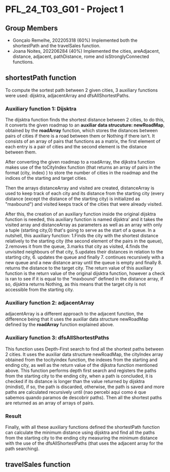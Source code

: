 # PFL_24_T03_G01 - Project 1

## Group Members
- Gonçalo Remelhe, 202205318 (60%) Implemented both the shortestPath and the travelSales function.
- Joana Noites, 202206284 (40%) Implemented the cities, areAdjacent, distance, adjacent, pathDistance, rome and isStronglyConnected functions.

## shortestPath function
To compute the sortest path between 2 given cities, 3 auxiliary functions were used: dijsktra, adjacentArray and dfsAllShortestPaths.

### Auxiliary function 1: Dijsktra

The dijsktra function finds the shortest distance between 2 cities, to do this, it converts the given roadmap to an **auxiliar data strucuture: newRoadMap**, obtained by the **roadArray** function, which stores the distances between pairs of cities if there is a road between them or Nothing if there isn't. It consists of an array of pairs that functions as a matrix, the first element of each entry is a pair of cities and the second element is the distance between them.

After converting the given roadmap to a roadArray, the dijkstra function makes use of the toCityIndex function (that returns an array of pairs in the format (city, index) ) to store the number of cities in the roadmap and the indices of the starting and target cities.

Then the arrays distanceArray and visited are created, distanceArray is used to keep track of each city and its distance from the starting city (every distance (except the distance of the starting city) is initialized as "maxbound") and visited keeps track of the cities that were already visited.

After this, the creation of an auxiliary function inside the original dijsktra function is needed, this auxiliary function is named dijsktra' and it takes the visited array and distanceArray as parameters as well as an array with only a tuple (starting city,0) that's going to serve as the start of a queue. In a nutshell, this auxiliary function: 1.Finds the city with the shortest distance relatively to the starting city (the second element of the pairs in the queue), 2.removes it from the queue, 3.marks that city as visited, 4.finds the unvisited neighbours of that city, 5.updates their distances in relation to the starting city, 6. updates the queue and finally 7. continues recursively with a new queue and a new distance array until the queue is empty and finally 8. returns the distance to the target city. The return value of this auxiliary function is the return value of the original dijsktra function, however a check is ran to see if it is equal to the "maxbound" defined in the distance array, if so, dijsktra returns Nothing, as this means that the target city is not accessible from the starting city.

### Auxiliary function 2: adjacentArray

adjacentArray is a different approach to the adjacent function, the difference being that it uses the auxiliar data structure newRoadMap defined by the **roadArray** function explained above.

### Auxiliary function 3: dfsAllShortestPaths

This function uses Depth-First search to find all the shortest paths between 2 cities. It uses the auxiliar data structure newRoadMap, the cityIndex array obtained from the tocityindex function, the indexes from the starting and ending city, as well as the return value of the dijkstra function mentioned above. This function performs depth first search and registers the paths from the starting city to the ending city, when a path is concluded, it is checked if its distance is longer than the value returned by dijsktra (mindist), if so, the path is discarded, otherwise, the path is saved and more paths are calculated recursively until (nao percebi aqui como é que sabemos quando paramos de descobrir paths). Then all the shortest paths are returned as an array of arrays of pairs. 

### Result

Finally, with all these auxiliary functions defined the shortestPath function can calculate the minimum distance using dijsktra and find all the paths from the starting city to the ending city measuring the minimum distance with the use of the dfsAllShortestPaths (that uses the adjacent array for the path searching).

## travelSales function





